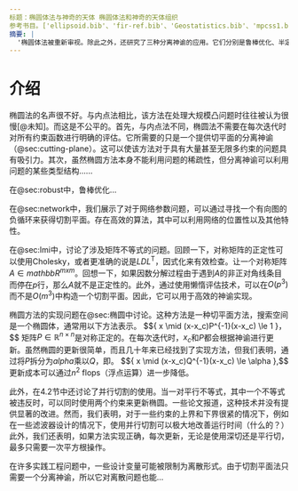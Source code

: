 ```yaml
---
标题：椭圆体法与神奇的天体 椭圆体法和神奇的天体组织
参考书目。['ellipsoid.bib'、'fir-ref.bib'、'Geostatistics.bib'、'mpcss1.bib'、'mpcss2.bib']
摘要: |
  '椭圆体法被重新审视。除此之外，还研究了三种分离神谕的应用。它们分别是鲁棒优化、半定义编程和网络优化。讨论了稳定性问题。最后，介绍了并行切割'。
---
```


# 介绍

椭圆法的名声很不好。与内点法相比，该方法在处理大规模凸问题时往往被认为很慢[@未知]。而这是不公平的。首先，与内点法不同，椭圆法不需要在每次迭代时对所有约束函数进行明确的评估。它所需要的只是一个提供切平面的分离神谕（@sec:cutting-plane）。这可以使该方法对于具有大量甚至无限多约束的问题具有吸引力。其次，虽然椭圆方法本身不能利用问题的稀疏性，但分离神谕可以利用问题的某些类型结构......

在@sec:robust中，鲁棒优化...

在@sec:network中，我们展示了对于网络参数问题，可以通过寻找一个有向图的负循环来获得切割平面。存在高效的算法，其中可以利用网络的位置性以及其他特性。

在@sec:lmi中，讨论了涉及矩阵不等式的问题。回顾一下，对称矩阵的正定性可以使用Cholesky，或者更准确的说是$LDL^\mathsf{T}$，因式化来有效检查。让一个对称矩阵$A \in mathbb{R}^{m x m}$。回想一下，如果因数分解过程由于遇到$A$的非正对角线条目而停在$p$行，那么$A$就不是正定性的。此外，通过使用懒惰评估技术，可以在$O(p^3)$而不是$O(m^3)$中构造一个切割平面。因此，它可以用于高效的神谕实现。

椭圆方法的实现问题在@sec:椭圆中讨论。这种方法是一种切平面方法，搜索空间是一个椭圆体，通常用以下方法表示。
$${ x \mid (x-x_c)P^{-1}(x-x_c) \le 1 \}，$$
矩阵$P \in \mathbb{R}^{n \times n}$是对称正定的。在每次迭代时，$x_c$和$P$都会根据神谕进行更新。虽然椭圆的更新很简单，而且几十年来已经找到了实现方法，但我们表明，通过将$P$拆分为$alpha$乘以$Q$，即。
$${ x \mid (x-x_c)Q^{-1}(x-x_c) \le \alpha \},$$
更新成本可以通过$n^2$ flops（浮点运算）进一步降低。

此外，在4.2节中还讨论了并行切割的使用。当一对平行不等式，其中一个不等式被违反时，可以同时使用两个约束来更新椭圆。一些论文报道，这种技术并没有提供显著的改进。然而，我们表明，对于一些约束的上界和下界很紧的情况下，例如在一些滤波器设计的情况下，使用并行切割可以极大地改善运行时间（什么的？）此外，我们还表明，如果方法实现正确，每次更新，无论是使用深切还是平行切，最多只需要一次平方根操作。

在许多实践工程问题中，一些设计变量可能被限制为离散形式。由于切割平面法只需要一个分离神谕，所以它对离散问题也能...
